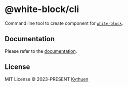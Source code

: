 # @white-block/cli

Command line tool to create component for [`white-block`](https://kythuen.github.io/white-block).

## Documentation

Please refer to the [documentation](https://kythuen.github.io/white-block/cli).

## License

MIT License &copy; 2023-PRESENT [Kythuen](https://github.com/Kythuen)
